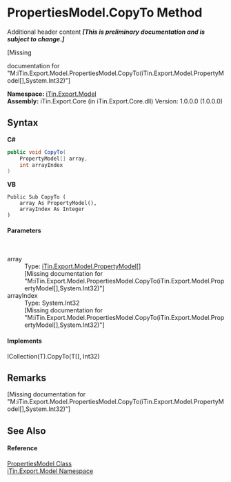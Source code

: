 # PropertiesModel.CopyTo Method 
Additional header content _**\[This is preliminary documentation and is subject to change.\]**_

\[Missing <summary> documentation for "M:iTin.Export.Model.PropertiesModel.CopyTo(iTin.Export.Model.PropertyModel[],System.Int32)"\]

**Namespace:**&nbsp;<a href="ef57ffcc-e95e-b212-5a46-9aa6f5a3511f">iTin.Export.Model</a><br />**Assembly:**&nbsp;iTin.Export.Core (in iTin.Export.Core.dll) Version: 1.0.0.0 (1.0.0.0)

## Syntax

**C#**<br />
``` C#
public void CopyTo(
	PropertyModel[] array,
	int arrayIndex
)
```

**VB**<br />
``` VB
Public Sub CopyTo ( 
	array As PropertyModel(),
	arrayIndex As Integer
)
```


#### Parameters
&nbsp;<dl><dt>array</dt><dd>Type: <a href="ea642bed-24ba-ed0b-e981-9c4e7b2cde82">iTin.Export.Model.PropertyModel</a>[]<br />\[Missing <param name="array"/> documentation for "M:iTin.Export.Model.PropertiesModel.CopyTo(iTin.Export.Model.PropertyModel[],System.Int32)"\]</dd><dt>arrayIndex</dt><dd>Type: System.Int32<br />\[Missing <param name="arrayIndex"/> documentation for "M:iTin.Export.Model.PropertiesModel.CopyTo(iTin.Export.Model.PropertyModel[],System.Int32)"\]</dd></dl>

#### Implements
ICollection(T).CopyTo(T[], Int32)<br />

## Remarks
\[Missing <remarks> documentation for "M:iTin.Export.Model.PropertiesModel.CopyTo(iTin.Export.Model.PropertyModel[],System.Int32)"\]

## See Also


#### Reference
<a href="b0b4af43-2796-737a-c6d3-c99da922e088">PropertiesModel Class</a><br /><a href="ef57ffcc-e95e-b212-5a46-9aa6f5a3511f">iTin.Export.Model Namespace</a><br />